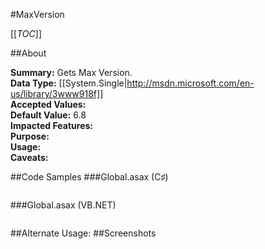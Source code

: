 #MaxVersion

[[_TOC_]]

##About

**Summary:**  Gets Max Version.   
**Data Type:** [[System.Single|http://msdn.microsoft.com/en-us/library/3www918f]]  
**Accepted Values:**   
**Default Value:** 6.8  
**Impacted Features:**   
**Purpose:**   
**Usage:**   
**Caveats:**   

##Code Samples
###Global.asax (C♯)

```csharp
```

###Global.asax (VB.NET)

```visualbasic
```
##Alternate Usage: 
##Screenshots
